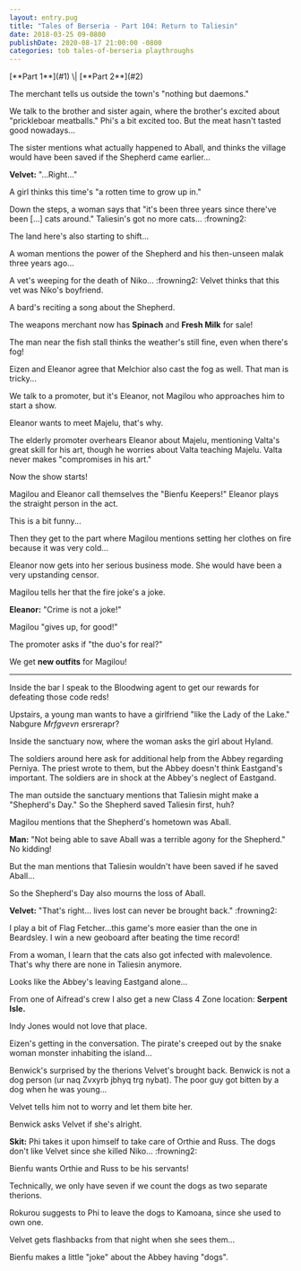 ```yaml
---
layout: entry.pug
title: "Tales of Berseria - Part 104: Return to Taliesin"
date: 2018-03-25 09-0800
publishDate: 2020-08-17 21:00:00 -0800
categories: tob tales-of-berseria playthroughs
---
```


<p class="entry-partination" markdown="1">[**Part 1**](#1) \| [**Part 2**](#2)</p>

<a name="1"></a>

The merchant tells us outside the town's "nothing but daemons."

We talk to the brother and sister again, where the brother's excited about "prickleboar meatballs." Phi's a bit excited too. But the meat hasn't tasted good nowadays...

The sister mentions what actually happened to Aball, and thinks the village would have been saved if the Shepherd came earlier...

**Velvet:** "...Right..."

A girl thinks this time's "a rotten time to grow up in."

Down the steps, a woman says that "it's been three years since there've been [...] cats around." Taliesin's got no more cats... :frowning2:

The land here's also starting to shift...

A woman mentions the power of the Shepherd and his then-unseen malak three years ago...

A vet's weeping for the death of Niko... :frowning2: Velvet thinks that this vet was Niko's boyfriend.

A bard's reciting a song about the Shepherd.

The weapons merchant now has **Spinach** and **Fresh Milk** for sale!

The man near the fish stall thinks the weather's still fine, even when there's fog!

Eizen and Eleanor agree that Melchior also cast the fog as well. That man is tricky...

We talk to a promoter, but it's Eleanor, not Magilou who approaches him to start a show.

Eleanor wants to meet Majelu, that's why.

The elderly promoter overhears Eleanor about Majelu, mentioning Valta's great skill for his art, though he worries about Valta teaching Majelu. Valta never makes "compromises in his art."

Now the show starts!

Magilou and Eleanor call themselves the "Bienfu Keepers!" Eleanor plays the straight person in the act.

This is a bit funny...

Then they get to the part where Magilou mentions setting her clothes on fire because it was very cold...

Eleanor now gets into her serious business mode. She would have been a very upstanding censor.

Magilou tells her that the fire joke's a joke.

**Eleanor:** "Crime is not a joke!"

Magilou "gives up, for good!"

The promoter asks if "the duo's for real?"

We get **new outfits** for Magilou!

<a name="2"></a>

---

Inside the bar I speak to the Bloodwing agent to get our rewards for defeating those code reds!

Upstairs, a young man wants to have a girlfriend "like the Lady of the Lake." Nabgure *Mrfgvevn* ersrerapr?

Inside the sanctuary now, where the woman asks the girl about Hyland.

The soldiers around here ask for additional help from the Abbey regarding Perniya. The priest wrote to them, but the Abbey doesn't think Eastgand's important. The soldiers are in shock at the Abbey's neglect of Eastgand.

The man outside the sanctuary mentions that Taliesin might make a "Shepherd's Day." So the Shepherd saved Taliesin first, huh?

Magilou mentions that the Shepherd's hometown was Aball.

**Man:** "Not being able to save Aball was a terrible agony for the Shepherd." No kidding!

But the man mentions that Taliesin wouldn't have been saved if he saved Aball...

So the Shepherd's Day also mourns the loss of Aball.

**Velvet:** "That's right... lives lost can never be brought back." :frowning2:

I play a bit of Flag Fetcher...this game's more easier than the one in Beardsley. I win a new geoboard after beating the time record!

From a woman, I learn that the cats also got infected with malevolence. That's why there are none in Taliesin anymore.

Looks like the Abbey's leaving Eastgand alone...

From one of Aifread's crew I also get a new Class 4 Zone location: **Serpent Isle.**

Indy Jones would not love that place.

Eizen's getting in the conversation. The pirate's creeped out by the snake woman monster inhabiting the island...

Benwick's surprised by the therions Velvet's brought back. Benwick is not a dog person (ur naq Zvxyrb jbhyq trg nybat). The poor guy got bitten by a dog when he was young...

Velvet tells him not to worry and let them bite her.

Benwick asks Velvet if she's alright.

**Skit:** Phi takes it upon himself to take care of Orthie and Russ. The dogs don't like Velvet since she killed Niko... :frowning2:

Bienfu wants Orthie and Russ to be his servants!

Technically, we only have seven if we count the dogs as two separate therions.

Rokurou suggests to Phi to leave the dogs to Kamoana, since she used to own one.

Velvet gets flashbacks from that night when she sees them...

Bienfu makes a little "joke" about the Abbey having "dogs".